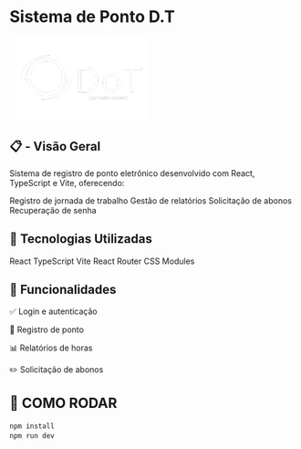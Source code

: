 # Sistema de Ponto D.T

![Logo do Projeto](/D.T/./src/assets/LOGO1.png)

## 📋 - Visão Geral

Sistema de registro de ponto eletrônico desenvolvido com React, TypeScript e Vite, oferecendo:

Registro de jornada de trabalho
Gestão de relatórios
Solicitação de abonos
Recuperação de senha

## 🚀 Tecnologias Utilizadas

React
TypeScript
Vite
React Router
CSS Modules

## 📌 Funcionalidades

✅ Login e autenticação

📅 Registro de ponto

📊 Relatórios de horas

✏️ Solicitação de abonos

## <span style="font-size: 24px">🚀 COMO RODAR</span>

```bash
npm install
npm run dev
```





